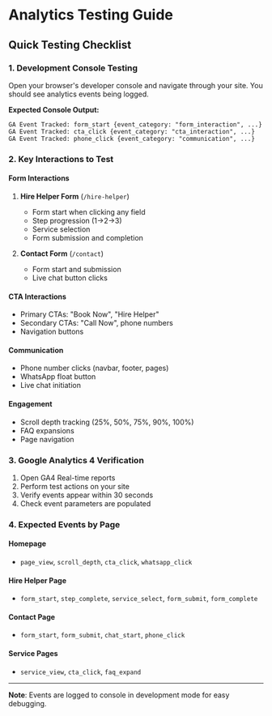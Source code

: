 # Analytics Testing Guide

## Quick Testing Checklist

### 1. Development Console Testing
Open your browser's developer console and navigate through your site. You should see analytics events being logged.

**Expected Console Output:**
```
GA Event Tracked: form_start {event_category: "form_interaction", ...}
GA Event Tracked: cta_click {event_category: "cta_interaction", ...}
GA Event Tracked: phone_click {event_category: "communication", ...}
```

### 2. Key Interactions to Test

#### Form Interactions
1. **Hire Helper Form** (`/hire-helper`)
   - Form start when clicking any field
   - Step progression (1→2→3)
   - Service selection
   - Form submission and completion

2. **Contact Form** (`/contact`)
   - Form start and submission
   - Live chat button clicks

#### CTA Interactions
- Primary CTAs: "Book Now", "Hire Helper"
- Secondary CTAs: "Call Now", phone numbers
- Navigation buttons

#### Communication
- Phone number clicks (navbar, footer, pages)
- WhatsApp float button
- Live chat initiation

#### Engagement
- Scroll depth tracking (25%, 50%, 75%, 90%, 100%)
- FAQ expansions
- Page navigation

### 3. Google Analytics 4 Verification
1. Open GA4 Real-time reports
2. Perform test actions on your site
3. Verify events appear within 30 seconds
4. Check event parameters are populated

### 4. Expected Events by Page

#### Homepage
- `page_view`, `scroll_depth`, `cta_click`, `whatsapp_click`

#### Hire Helper Page
- `form_start`, `step_complete`, `service_select`, `form_submit`, `form_complete`

#### Contact Page
- `form_start`, `form_submit`, `chat_start`, `phone_click`

#### Service Pages
- `service_view`, `cta_click`, `faq_expand`

---

**Note**: Events are logged to console in development mode for easy debugging.